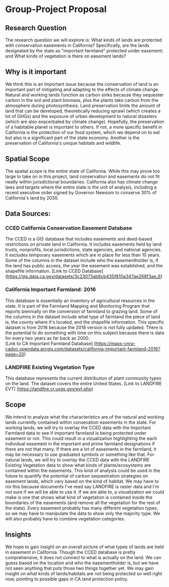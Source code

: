 # Group-Project Proposal
## Research Question
The research question we will explore is: What kinds of lands are protected with conservation easements in California? Specifically, are the lands designated by the state as "important farmland" protected under easement; and What kinds of vegetation is there on easement lands?
## Why is it important
We think this is an important issue because the conservation of land is an important part of mitigating and adapting to the effects of climate change. Natural and working lands function as carbon sinks because they sequester carbon in the soil and plant biomass, plus the plants take carbon from the atmosphere during photosynthesis. Land preservation limits the amount of land that can be developed, theoretically reducing sprawl (which creates a lot of GHGs) and the exposure of urban development to natural disasters (which are also exacerbated by climate change). Hopefully, the preservation of a habitable planet is important to others. If not, a more specific benefit in California is the protection of our food system, which we depend on to eat but also is a significant part of the state economy. Another is the preservation of California's unique habitats and wildlife.
## Spatial Scope 
The spatial scope is the entire state of California. While this may prove too large to take on in this project, land conservation and easements do not fit neatly within jurisdictional boundaries. California also has climate change laws and targets where the entire state is the unit of analysis, including a recent executive order signed by Governor Newsom to conserve 30% of California's land by 2030. 
## Data Sources:
### CCED California Conservation Easement Database
The CCED is a GIS database that includes easements and deed-based restrictions on private land in California. It includes easements held by land trusts, nonprofits, local jurisdictions, state agencies, and national agencies. It excludes temporary easements which are in place for less than 10 years. Some of the columns in the dataset include who the easementholder is, if the land has public access, the year the easement was established, and the shapefile information. 
[Link to CCED Database] (https://gis.data.ca.gov/datasets/3c23073ab6cb435f810a347ae268f3ae_6) 
### California Important Farmland: 2016
This database is essentially an inventory of agricultural resources in the state. It is part of the Farmland Mapping and Monitoring Program that reports biennially on the conversion of farmland to grazing land. Some of the columns in the dataset include what type of farmland the piece of land is, the county where it's located, and the shapefile information. This specific dataset is from 2016 because the 2018 version is not fully updated. There is the potential to do something with time on this subject because there is data for every two years as far back as 2000.  
[Link to CA Important Farmland Database] (https://maps-cnra-cadoc.opendata.arcgis.com/datasets/california-important-farmland-2016?page=20)
### LANDFIRE Existing Vegetation Type
This database represents the current distribution of plant community types on the land. The dataset covers the entire United States.
[Link to LANDFIRE EVT] (https://landfire.cr.usgs.gov/evt.php)
## Scope
We intend to analyze what the characteristics are of the natural and working lands currently contained within consevation easements in the state. For working lands, we will try to overlay the CCED data with the Important Farmland data to see if important farmland is being protected under easement or not. This could result in a vizualization highlighting the each individual easement in the important and prime farmland designations if there are not that many; If there are a lot of easements in the farmland, it may be necessary to use graduated symbols or something like that. For natural lands, we will try to overlay the CCED data with the LANDFIRE Existing Vegetation data to show what kinds of plants/ecosystems are contained within the easements. This kind of analysis could be used in the future to quantify the potential of carbon sequestration strategies on easement lands, which vary based on the kind of habitat. We may have to nix this because documents I've read say LANDFIRE is raster data and I'm not sure if we will be able to use it. If we are able to, a visualization we could make is one that shows what kind of vegetation is contained inside the boundaries of the easements (and remove all the vegetation for the rest of the state). Every easement probably has many different vegetation types, so we may have to manipulate the data to show only the majority type. We will also probably have to combine vegetation categories.
## Insights
We hope to gain insight on an overall picture of what types of lands are held in easement in California. Though the CCED database is pretty comprehensive, it does not connect to what is actually on the land. We can guess based on the location and who the easementholder is, but we have not seen anything that puts those two things together yet. We may gain insight on what kinds of lands/habitats are not being protected so well right now, pointing to possible gaps in CA land protection policy.  
